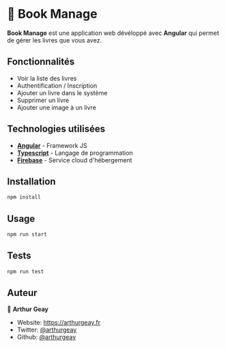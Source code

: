 # 📖 Book Manage

**Book Manage** est une application web dévéloppé avec **Angular** qui permet de gérer les livres que vous avez.

## Fonctionnalités
- Voir la liste des livres
- Authentification / Inscription
- Ajouter un livre dans le système
- Supprimer un livre
- Ajouter une image à un livre

## Technologies utilisées

- **[Angular](https://angular.io/)** - Framework JS
- **[Typescript](https://www.typescriptlang.org/)** - Langage de programmation
- **[Firebase](https://firebase.google.com/?hl=fr)** - Service cloud d'hébergement

## Installation

```sh
npm install
```

## Usage

```sh
npm run start
```

## Tests

```sh
npm run test
```

## Auteur

👤 **Arthur Geay**

* Website: https://arthurgeay.fr
* Twitter: [@arthurgeay](https://twitter.com/arthurgeay)
* Github: [@arthurgeay](https://github.com/arthurgeay)
